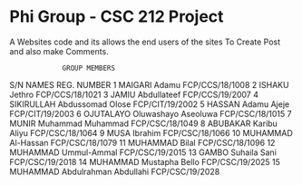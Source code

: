 # Phi Group - CSC 212 Project
A Websites code and its allows the end users of the sites To Create Post and also make Comments. 

                 GROUP MEMBERS
S/N  NAMES   REG. NUMBER
 1 MAIGARI Adamu FCP/CCS/18/1008
 2 ISHAKU Jethro FCP/CCS/18/1021
 3 JAMIU Abdullateef FCP/CCS/19/2007
 4 SIKIRULLAH Abdussomad Olose FCP/CIT/19/2002
 5 HASSAN Adamu Ajeje FCP/CIT/19/2003
 6 OJUTALAYO Oluwashayo Aseoluwa FCP/CSC/18/1015
 7 MUNIR Muhammad Muhammad FCP/CSC/18/1049
 8 ABUBAKAR Karibu Aliyu FCP/CSC/18/1064
 9 MUSA Ibrahim FCP/CSC/18/1066 
 10 MUHAMMAD Al-Hassan FCP/CSC/18/1079
 11 MUHAMMAD Bilal FCP/CSC/18/1096
 12 MUHAMMAD Ummul-Ammal FCP/CSC/19/2015
 13 GAMBO Suhaila Sani FCP/CSC/19/2018
 14 MUHAMMAD Mustapha Bello FCP/CSC/19/2025
 15 MUHAMMAD Abdulrahman Abdullahi FCP/CSC/19/2028
